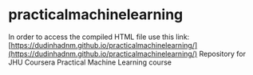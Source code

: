 # practicalmachinelearning
In order to access the compiled HTML file use this link: [https://dudinhadnm.github.io/practicalmachinelearning/](https://dudinhadnm.github.io/practicalmachinelearning/)
Repository for JHU Coursera Practical Machine Learning course
